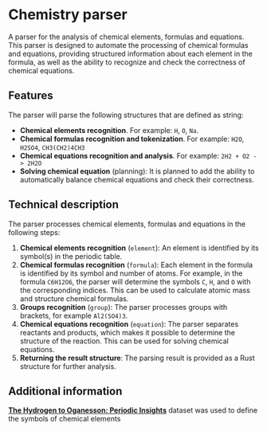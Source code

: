 # Chemistry parser

A parser for the analysis of chemical elements, formulas and equations. This parser is designed to automate the processing of chemical formulas and equations, providing structured information about each element in the formula, as well as the ability to recognize and check the correctness of chemical equations.

## Features

The parser will parse the following structures that are defined as string:
- **Chemical elements recognition**. For example: `H`, `O`, `Na`.
- **Chemical formulas recognition and tokenization**. For example: `H2O`, `H2SO4`, `CH3(CH2)4CH3`
- **Chemical equations recognition and analysis**. For example: `2H2 + O2 -> 2H2O`
- **Solving chemical equation** (planning): It is planned to add the ability to automatically balance chemical equations and check their correctness.

## Technical description

The parser processes chemical elements, formulas and equations in the following steps:

1. **Chemical elements recognition** (`element`): An element is identified by its symbol(s) in the periodic table.
2. **Chemical formulas recognition** (`formula`): Each element in the formula is identified by its symbol and number of atoms. For example, in the formula `C6H12O6`, the parser will determine the symbols `C`, `H`, and `O` with the corresponding indices. This can be used to calculate atomic mass and structure chemical formulas.
3. **Groups recognition** (`group`): The parser processes groups with brackets, for example `Al2(SO4)3`.
4. **Chemical equations recognition** (`equation`): The parser separates reactants and products, which makes it possible to determine the structure of the reaction. This can be used for solving chemical equations.
5. **Returning the result structure**: The parsing result is provided as a Rust structure for further analysis.

## Additional information
**[The Hydrogen to Oganesson: Periodic Insights](https://www.kaggle.com/datasets/kanchana1990/hydrogen-to-oganesson-periodic-insights)** dataset was used to define the symbols of chemical elements